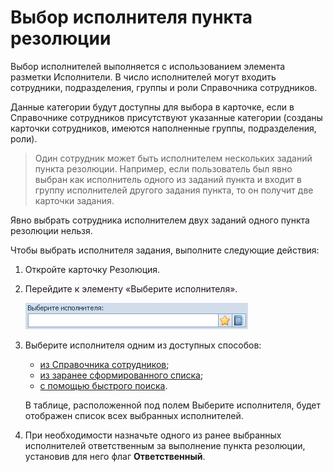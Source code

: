 # Выбор исполнителя пункта резолюции

Выбор исполнителей выполняется с использованием элемента разметки Исполнители. В число исполнителей могут входить сотрудники, подразделения, группы и роли Справочника сотрудников.

Данные категории будут доступны для выбора в карточке, если в Справочнике сотрудников присутствуют указанные категории (созданы карточки сотрудников, имеются наполненные группы, подразделения, роли).

> Один сотрудник может быть исполнителем нескольких заданий пункта резолюции. Например, если пользователь был явно выбран как исполнитель одного из заданий пункта и входит в группу исполнителей другого задания пункта, то он получит две карточки задания.

Явно выбрать сотрудника исполнителем двух заданий одного пункта резолюции нельзя.

Чтобы выбрать исполнителя задания, выполните следующие действия:

1. Откройте карточку Резолюция.

2. Перейдите к элементу «Выберите исполнителя».

   ![Выберите исполнителя](img/TaskCard_performer.png "Выберите исполнителя")

3. Выберите исполнителя одним из доступных способов:

   - [из Справочника сотрудников](Task_performer_select_from_guide.md);
   - [из заранее сформированного списка](Task_performer_select_from_list.md);
   - [с помощью быстрого поиска](Task_performer_select_quick_search.md).

   В таблице, расположенной под полем Выберите исполнителя, будет отображен список всех выбранных исполнителей.

4. При необходимости назначьте одного из ранее выбранных исполнителей ответственным за выполнение пункта резолюции, установив для него флаг **Ответственный**.